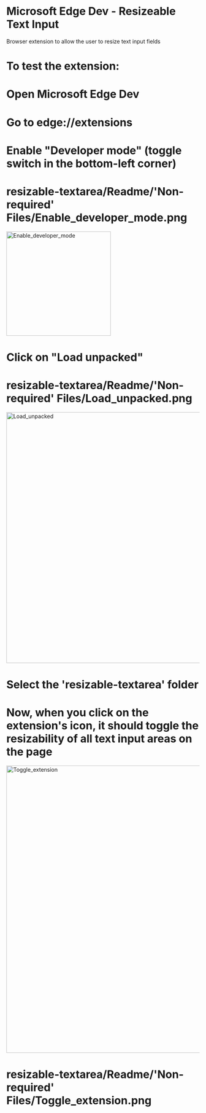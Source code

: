 # Microsoft Edge Dev - Resizeable Text Input
 Browser extension to allow the user to resize text input fields

# To test the extension:
# Open Microsoft Edge Dev
# Go to edge://extensions
# Enable "Developer mode" (toggle switch in the bottom-left corner)
  # resizable-textarea/Readme/'Non-required' Files/Enable_developer_mode.png
  <img width="272" alt="Enable_developer_mode" src="https://user-images.githubusercontent.com/129756841/235394762-8ffc6493-6196-4f0b-9ff7-1d2cb118164e.png">

# Click on "Load unpacked" 
  # resizable-textarea/Readme/'Non-required' Files/Load_unpacked.png
  <img width="654" alt="Load_unpacked" src="https://user-images.githubusercontent.com/129756841/235394788-a3c9990a-e5c6-4f94-9ed0-e4b4a8503de3.png">

# Select the 'resizable-textarea' folder
# Now, when you click on the extension's icon, it should toggle the resizability of all text input areas on the page
<img width="749" alt="Toggle_extension" src="https://user-images.githubusercontent.com/129756841/235394838-f30d3189-ec22-4409-9195-1ab3e0449e4f.png">

  # resizable-textarea/Readme/'Non-required' Files/Toggle_extension.png
